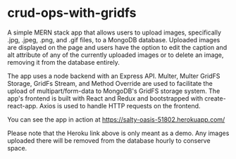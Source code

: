 # crud-ops-with-gridfs

A simple MERN stack app that allows users to upload images, specifically .jpg, .jpeg, .png, and .gif files, to a MongoDB database. Uploaded images are displayed on the page and users have the option to edit the caption and alt attribute of any of the currently uploaded images or to delete an image, removing it from the database entirely.

The app uses a node backend with an Express API. Multer, Multer GridFS Storage, GridFs Stream, and Method Override are used to facilitate the upload of multipart/form-data to MongoDB's GridFS storage system. The app's frontend is built with React and Redux and bootstrapped with create-react-app. Axios is used to handle HTTP requests on the frontend.

You can see the app in action at https://salty-oasis-51802.herokuapp.com/

Please note that the Heroku link above is only meant as a demo. Any images uploaded there will be removed from the database hourly to conserve space.
